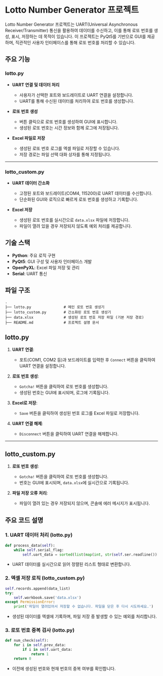 # Lotto Number Generator 프로젝트

Lotto Number Generator 프로젝트는 UART(Universal Asynchronous Receiver/Transmitter) 통신을 활용하여 데이터를 수신하고, 이를 통해 로또 번호를 생성, 표시, 저장하는 데 목적이 있습니다. 이 프로젝트는 PyQt5를 기반으로 GUI를 제공하며, 직관적인 사용자 인터페이스를 통해 로또 번호를 처리할 수 있습니다.

## 주요 기능

### **lotto.py**
- **UART 연결 및 데이터 처리**
  - 사용자가 선택한 포트와 보드레이트로 UART 연결을 설정합니다.
  - UART를 통해 수신된 데이터를 처리하여 로또 번호를 생성합니다.

- **로또 번호 생성**
  - 버튼 클릭으로 로또 번호를 생성하여 GUI에 표시합니다.
  - 생성된 로또 번호는 시간 정보와 함께 로그에 저장됩니다.

- **Excel 파일로 저장**
  - 생성된 로또 번호 로그를 엑셀 파일로 저장할 수 있습니다.
  - 저장 경로는 파일 선택 대화 상자를 통해 지정됩니다.

---

### **lotto_custom.py**
- **UART 데이터 간소화**
  - 고정된 포트와 보드레이트(COM4, 115200)로 UART 데이터를 수신합니다.
  - 단순화된 GUI와 로직으로 빠르게 로또 번호를 생성하고 기록합니다.

- **Excel 저장**
  - 생성된 로또 번호를 실시간으로 `data.xlsx` 파일에 저장합니다.
  - 파일이 열려 있을 경우 저장되지 않도록 예외 처리를 제공합니다.

## 기술 스택
- **Python**: 주요 로직 구현
- **PyQt5**: GUI 구성 및 사용자 인터페이스 개발
- **OpenPyXL**: Excel 파일 저장 및 관리
- **Serial**: UART 통신

## 파일 구조
```
.
├── lotto.py               # 메인 로또 번호 생성기
├── lotto_custom.py        # 간소화된 로또 번호 생성기
├── data.xlsx              # 생성된 로또 번호 저장 파일 (기본 저장 경로)
├── README.md              # 프로젝트 설명 문서
```


## **lotto.py**
1. **UART 연결**:
   - 포트(COM1, COM2 등)과 보드레이트를 입력한 후 `Connect` 버튼을 클릭하여 UART 연결을 설정합니다.

2. **로또 번호 생성**:
   - `Gotcha!` 버튼을 클릭하여 로또 번호를 생성합니다.
   - 생성된 번호는 GUI에 표시되며, 로그에 기록됩니다.

3. **Excel로 저장**:
   - `Save` 버튼을 클릭하여 생성된 번호 로그를 Excel 파일로 저장합니다.

4. **UART 연결 해제**:
   - `Disconnect` 버튼을 클릭하여 UART 연결을 해제합니다.

---

## **lotto_custom.py**
1. **로또 번호 생성**:
   - `Gotcha!` 버튼을 클릭하여 로또 번호를 생성합니다.
   - 번호는 GUI에 표시되며, `data.xlsx`에 실시간으로 기록됩니다.

2. **파일 저장 오류 처리**:
   - 파일이 열려 있는 경우 저장되지 않으며, 콘솔에 에러 메시지가 표시됩니다.

## 주요 코드 설명

### 1. UART 데이터 처리 (lotto.py)
```python
def process_data(self):
    while self.serial_flag:
        self.uart_data = sorted(list(map(int, str(self.ser.readline())[2:-5].split(','))))
```
- UART 데이터를 실시간으로 읽어 정렬된 리스트 형태로 변환합니다.

### 2. 엑셀 저장 로직 (lotto_custom.py)
```python
self.records.append(data_list)
try:
    self.workbook.save('data.xlsx')
except PermissionError:
    print('파일이 열려있어서 저장할 수 없습니다. 파일을 닫은 후 다시 시도하세요.')
```
- 생성된 데이터를 엑셀에 기록하며, 파일 저장 중 발생할 수 있는 예외를 처리합니다.

### 3. 로또 번호 중복 검사 (lotto.py)
```python
def num_check(self):
    for i in self.prev_data:
        if i in self.uart_data:
            return 1
    return 0
```
- 이전에 생성된 번호와 현재 번호의 중복 여부를 확인합니다.

